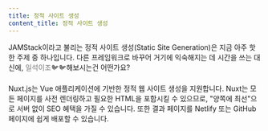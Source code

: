 ```yaml
---
title: 정적 사이트 생성
content_title: 정적 사이트 생성
---              
```

JAMStack이라고 불리는 정적 사이트 생성(Static Site Generation)은 지금 아주 핫한 주제 중 하나입니다. 다른 프레임워크로 바꾸어 거기에 익숙해지는 데 시간을 쓰는 대신에, <span style="color: #777">일석이조🐦🐦</span>해보시는건 어떤가요?<br><br>
Nuxt.js는 Vue 애플리케이션에 기반한 정적 웹 사이트 생성을 지원합니다. Nuxt는 모든 페이지를 사전 렌더링하고 필요한 HTML을 포함시킬 수 있으므로, "양쪽에 최선"으로 서버 없이 SEO 혜택을 가질 수 있습니다. 또한 결과 페이지를 Netlify 또는 GitHub 페이지에 쉽게 배포할 수 있습니다.